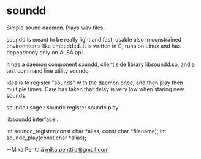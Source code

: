 # soundd
Simple sound daemon. Plays wav files.

soundd is meant to be really light and fast, usable also in
constrained environments like embedded. It is written
in C, runs on Linux and has dependency only on ALSA api.

It has a daemon component soundd, client side library libsoundd.so,
and a test command line utility soundc.

Idea is to register "sounds" with the daemon once, and then 
play then multiple times. Care has taken that delay is very
low when staring new sounds.

soundc usage :
  soundc register <alias> <filename>
  soundc play <alias>


libsoundd interface :

  int soundc_register(const char *alias, const char *filename);
  int soundc_play(const char *alias);



--Mika Penttilä
mika.penttila@gmail.com

